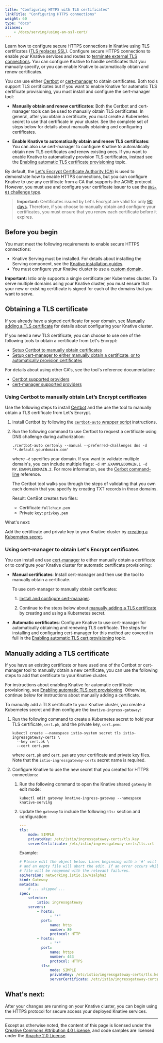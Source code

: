 ```yaml
---
title: "Configuring HTTPS with TLS certificates"
linkTitle: "Configuring HTTPS connections"
weight: 60
type: "docs"
aliases:
    - /docs/serving/using-an-ssl-cert/
---
```


Learn how to configure secure HTTPS connections in Knative using TLS
certificates
([TLS replaces SSL](https://en.wikipedia.org/wiki/Transport_Layer_Security)).
Configure secure HTTPS connections to enable your Knative services and routes to
[terminate external TLS connections](https://en.wikipedia.org/wiki/Transport_Layer_Security#TLS_interception).
You can configure Knative to handle certificates that you manually specify, or
you can enable Knative to automatically obtain and renew certificates.

You can use either [Certbot][cb] or [cert-manager][cm] to obtain certificates.
Both tools support TLS certificates but if you want to enable Knative for
automatic TLS certificate provisioning, you must install and configure the
cert-manager tool:

-   **Manually obtain and renew certificates**: Both the Certbot and
    cert-manager tools can be used to manually obtain TLS certificates. In
    general, after you obtain a certificate, you must create a Kubernetes secret
    to use that certificate in your cluster. See the complete set of steps below
    for details about manually obtaining and configuring certificates.

-   **Enable Knative to automatically obtain and renew TLS certificates**: You
    can also use cert-manager to configure Knative to automatically obtain new
    TLS certificates and renew existing ones. If you want to enable Knative to
    automatically provision TLS certificates, instead see the
    [Enabling automatic TLS certificate provisioning](./using-auto-tls.md)
    topic.

By default, the [Let's Encrypt Certificate Authority (CA)][le] is used to
demonstrate how to enable HTTPS connections, but you can configure Knative to
use any certificate from a CA that supports the ACME protocol. However, you must
use and configure your certificate issuer to use the
[`DNS-01` challenge type](https://letsencrypt.org/docs/challenge-types/#dns-01-challenge).

> **Important:** Certificates issued by Let's Encrypt are valid for only [90
> days][le-faqs]. Therefore, if you choose to manually obtain and configure your
> certificates, you must ensure that you renew each certificate before it
> expires.

[cm]: https://github.com/jetstack/cert-manager
[cm-docs]: https://cert-manager.readthedocs.io/en/latest/getting-started/
[cm-providers]:
    http://docs.cert-manager.io/en/latest/tasks/acme/configuring-dns01/index.html?highlight=supported%20DNS01%20providers#supported-dns01-providers
[le]: https://letsencrypt.org
[le-faqs]: https://letsencrypt.org/docs/faq/
[cb]: https://certbot.eff.org
[cb-docs]: https://certbot.eff.org/docs/install.html#certbot-auto
[cb-providers]: https://certbot.eff.org/docs/using.html#changing-the-acme-server
[cb-cli]: https://certbot.eff.org/docs/using.html#certbot-command-line-options

## Before you begin

You must meet the following requirements to enable secure HTTPS connections:

-   Knative Serving must be installed. For details about installing the Serving
    component, see the [Knative installation guides](../install/).
-   You must configure your Knative cluster to use a
    [custom domain](./using-a-custom-domain.md).

**Important:** Istio only supports a single certificate per Kubernetes cluster.
To serve multiple domains using your Knative cluster, you must ensure that your
new or existing certificate is signed for each of the domains that you want to
serve.

## Obtaining a TLS certificate

If you already have a signed certificate for your domain, see
[Manually adding a TLS certificate](#manually-adding-a-tls-certificate) for
details about configuring your Knative cluster.

If you need a new TLS certificate, you can choose to use one of the following
tools to obtain a certificate from Let's Encrypt:

-   [Setup Certbot to manually obtain certificates](using-certbot-to-manually-obtain-lets-encrypt-certificates)
-   [Setup cert-manager to either manually obtain a certificate, or to automatically provision certificates](using-cert-manager-to-obtain-lets-encrypt-certificates)

For details about using other CA's, see the tool's reference documentation:

-   [Certbot supported providers][cb-providers]
-   [cert-manager supported providers][cm-providers]

### Using Certbot to manually obtain Let’s Encrypt certificates

Use the following steps to install [Certbot][cb] and the use the tool to
manually obtain a TLS certificate from Let's Encrypt.

1. Install Certbot by following the [`certbot-auto` wrapper script][cb-docs]
   instructions.

1. Run the following command to use Certbot to request a certificate using DNS
   challenge during authorization:

    ```shell
    ./certbot-auto certonly --manual --preferred-challenges dns -d '*.default.yourdomain.com'
    ```

    where `-d` specifies your domain. If you want to validate multiple domain's,
    you can include multiple flags:
    `-d MY.EXAMPLEDOMAIN.1 -d MY.EXAMPLEDOMAIN.2`. For more information, see the
    [Cerbot command-line][cb-cli] reference.

    The Certbot tool walks you through the steps of validating that you own each
    domain that you specify by creating TXT records in those domains.

    Result: CertBot creates two files:

    - Certificate:`fullchain.pem`
    - Private key: `privkey.pem`

What's next:

Add the certificate and private key to your Knative cluster by
[creating a Kubernetes secret](#manually-adding-a-tls-certificate).

### Using cert-manager to obtain Let's Encrypt certificates

You can install and use [cert-manager][cm] to either manually obtain a
certificate or to configure your Knative cluster for automatic certificate
provisioning:

-   **Manual certificates**: Install cert-manager and then use the tool to
    manually obtain a certificate.

    To use cert-manager to manually obtain certificates:

    1.  [Install and configure cert-manager](./installing-cert-manager.md).

    1.  Continue to the steps below about
        [manually adding a TLS certificate](#manually-adding-a-tls-certificate)
        by creating and using a Kubernetes secret.

-   **Automatic certificates**: Configure Knative to use cert-manager for
    automatically obtaining and renewing TLS certificate. The steps for
    installing and configuring cert-manager for this method are covered in full
    in the [Enabling automatic TLS cert provisioning](./using-auto-tls.md)
    topic.

## Manually adding a TLS certificate

If you have an existing certificate or have used one of the Certbot or
cert-manager tool to manually obtain a new certificate, you can use the
following steps to add that certificate to your Knative cluster.

For instructions about enabling Knative for automatic certificate provisioning,
see [Enabling automatic TLS cert provisioning](./using-auto-tls.md). Otherwise,
continue below for instructions about manually adding a certificate.

To manually add a TLS certificate to your Knative cluster, you create a
Kubernetes secret and then configure the `knative-ingress-gateway`:

1. Run the following command to create a Kubernetes secret to hold your TLS
   certificate, `cert.pk`, and the private key, `cert.pem`:

    ```shell
    kubectl create --namespace istio-system secret tls istio-ingressgateway-certs \
      --key cert.pk \
      --cert cert.pem
    ```

    where `cert.pk` and `cert.pem` are your certificate and private key files.
    Note that the `istio-ingressgateway-certs` secret name is required.

1. Configure Knative to use the new secret that you created for HTTPS
   connections:

    1. Run the following command to open the Knative shared `gateway` in edit
       mode:

        ```shell
        kubectl edit gateway knative-ingress-gateway --namespace knative-serving
        ```

    1. Update the `gateway` to include the following `tls:` section and
       configuration:

        ```yaml
        ---
        tls:
            mode: SIMPLE
            privateKey: /etc/istio/ingressgateway-certs/tls.key
            serverCertificate: /etc/istio/ingressgateway-certs/tls.crt
        ```

        Example:

        ```yaml
        # Please edit the object below. Lines beginning with a '#' will be ignored.
        # and an empty file will abort the edit. If an error occurs while saving this
        # file will be reopened with the relevant failures.
        apiVersion: networking.istio.io/v1alpha3
        kind: Gateway
        metadata:
            # ... skipped ...
        spec:
            selector:
                istio: ingressgateway
            servers:
                - hosts:
                      - "*"
                  port:
                      name: http
                      number: 80
                      protocol: HTTP
                - hosts:
                      - "*"
                  port:
                      name: https
                      number: 443
                      protocol: HTTPS
                  tls:
                      mode: SIMPLE
                      privateKey: /etc/istio/ingressgateway-certs/tls.key
                      serverCertificate: /etc/istio/ingressgateway-certs/tls.crt
        ```

## What's next:

After your changes are running on your Knative cluster, you can begin using the
HTTPS protocol for secure access your deployed Knative services.

---

Except as otherwise noted, the content of this page is licensed under the
[Creative Commons Attribution 4.0 License](https://creativecommons.org/licenses/by/4.0/),
and code samples are licensed under the
[Apache 2.0 License](https://www.apache.org/licenses/LICENSE-2.0).
